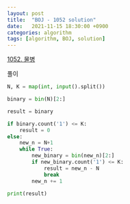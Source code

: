 ```yaml
---
layout: post
title:  "BOJ - 1052 solution"
date:   2021-11-15 18:30:00 +0900
categories: algorithm
tags: [algorithm, BOJ, solution]
---
```

[1052. 물병](https://www.acmicpc.net/problem/1052)

풀이

```python
N, K = map(int, input().split())

binary = bin(N)[2:]

result = binary

if binary.count('1') <= K:
    result = 0
else:
    new_n = N+1
    while True:
        new_binary = bin(new_n)[2:]
        if new_binary.count('1') <= K:
            result = new_n - N
            break
        new_n += 1

print(result)
```

